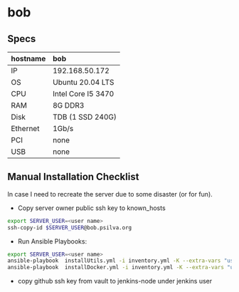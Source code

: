 # bob

## Specs


| hostname      | bob     |
| :--------- | :------------------- |
| IP       | 192.168.50.172     |
| OS       | Ubuntu 20.04 LTS   |
| CPU      | Intel Core I5 3470 |
| RAM      | 8G DDR3            |
| Disk     | TDB (1 SSD 240G)   |
| Ethernet | 1Gb/s              |
| PCI      | none               |
| USB      | none               |

## Manual Installation Checklist

In case I need to recreate the server due to some disaster (or for fun).

*  Copy server owner public ssh key to known_hosts

```bash
export SERVER_USER=<user name>
ssh-copy-id $SERVER_USER@bob.psilva.org
```

* Run Ansible Playbooks:

```bash
export SERVER_USER=<user name>
ansible-playbook  installUtils.yml -i inventory.yml -K --extra-vars "user=$SERVER_USER target=bob"
ansible-playbook  installDocker.yml -i inventory.yml -K --extra-vars "user=$SERVER_USER target=jenkins_node1" 
```


* copy github ssh key from vault to jenkins-node under jenkins user













